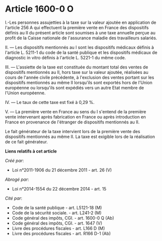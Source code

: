 # Article 1600-0 O

I.-Les  personnes assujetties à la taxe sur la valeur ajoutée en application de  l'article 256 A qui effectuent la première
vente en France des  dispositifs définis au II du présent article sont soumises à une taxe  annuelle perçue au profit de la
Caisse nationale de l'assurance maladie  des travailleurs salariés. 

II. ― Les dispositifs mentionnés au I sont les dispositifs médicaux définis à l'article L. 5211-1 du code de la santé
publique et les dispositifs médicaux de diagnostic in vitro définis à l'article L. 5221-1 du même code. 

III. ― L'assiette de la taxe est constituée du montant total des ventes  de dispositifs mentionnés au II, hors taxe sur la
valeur ajoutée,  réalisées au cours de l'année civile précédente, à l'exclusion des  ventes portant sur les dispositifs
mentionnés au même II lorsqu'ils sont  exportés hors de l'Union européenne ou lorsqu'ils sont expédiés vers un  autre Etat
membre de l'Union européenne. 

IV. ― Le taux de cette taxe est fixé à 0,29 %. 

V. ― La première vente en France au sens du I s'entend de la première  vente intervenant après fabrication en France ou après
introduction en  France en provenance de l'étranger de dispositifs mentionnés au II. 

Le fait générateur de la taxe intervient lors de la première vente des  dispositifs mentionnés au même II. La taxe est
exigible lors de la  réalisation de ce fait générateur.

**Liens relatifs à cet article**

_Créé par_:

  - Loi n°2011-1906 du 21 décembre 2011 - art. 26 (V)

_Abrogé par_:

  - Loi n°2014-1554 du 22 décembre 2014 - art. 15

_Cité par_:

  - Code de la santé publique - art. L5121-18 (M)
  - Code de la sécurité sociale. - art. L241-2 (M)
  - Code général des impôts, CGI. - art. 1600-0 Q (Ab)
  - Code général des impôts, CGI. - art. 1647 (V)
  - Livre des procédures fiscales - art. L166 D (M)
  - Livre des procédures fiscales - art. R166 D-1 (Ab)

